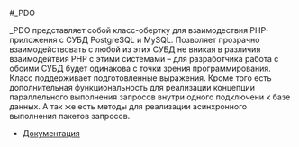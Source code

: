 #_PDO

_PDO представляет собой класс-обертку для взаимодествия PHP-приложения с СУБД PostgreSQL и MySQL. Позволяет прозрачно взаимодействовать с любой из этих СУБД не вникая в различия взаимодейтвия PHP с этими системами – для разработчика работа с обоими СУБД будет одинакова с точки зрения программирования.
Класс поддерживает подготовленные выражения. 
Кроме того есть дополнительная функциональность для реализации концепции параллельного выполнения запросов внутри одного подключени к базе данных.
А так же есть методы для реализации асинхронного выполнения пакетов запросов.

* [Документация](docs)